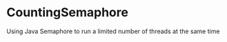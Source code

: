 CountingSemaphore
=================

Using Java Semaphore to run a limited number of threads at the same time
